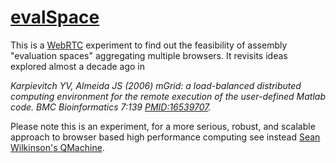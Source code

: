 [evalSpace](http://jonasalmeida.github.io/evalSpace/)
====

This is a [WebRTC](http://www.webrtc.org/) experiment to find out the feasibility of assembly "evaluation spaces" aggregating multiple browsers. It revisits ideas explored almost a decade ago in 

<i>Karpievitch YV, Almeida JS (2006) mGrid: a load-balanced distributed computing environment for the remote execution of the user-defined Matlab code. BMC Bioinformatics 7:139 [PMID:16539707](http://www.ncbi.nlm.nih.gov/pubmed/16539707).</i>

Please note this is an experiment, for a more serious, robust, and scalable approach to browser based high performance computing see instead [Sean Wilkinson's QMachine](https://www.qmachine.org/).

